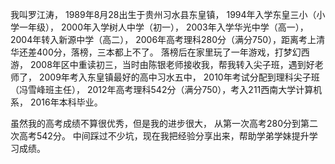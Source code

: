 我叫罗江涛，
1989年8月28出生于贵州习水县东皇镇，
1994年入学东皇三小（小学一年级），
2000年入学树人中学（初一），
2003年入学华光中学（高一），
2004年转入新源中学（高二），
2006年高考理科280分（满分750），距离考上清华还差400分，落榜，三本都上不了。
落榜后在家里玩了一年游戏，打梦幻西游，
2008年区中重读初三，当时由陈银老师接收我，帮我转入尖子班，遇到好老师了，
2009年考入东皇镇最好的高中习水五中，
2010年考试分配到理科尖子班（冯雪峰班主任），
2012年高考理科542分（满分750），考入211西南大学计算机系，
2016年本科毕业。

虽然我的高考成绩不算很优秀，但是我的进步很大，
从第一次高考280分到第二次高考542分。
中间踩过不少坑，现在我把经验分享出来，帮助学弟学妹提升学习成绩。